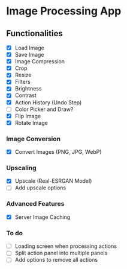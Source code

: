 # Image Processing App

## Functionalities

- [x] Load Image
- [X] Save Image
- [X] Image Compression
- [X] Crop
- [X] Resize
- [X] Filters
- [X] Brightness
- [X] Contrast
- [X] Action History (Undo Step)
- [ ] Color Picker and Draw?
- [X] Flip Image
- [X] Rotate Image

### Image Conversion

- [X] Convert Images (PNG, JPG, WebP)

### Upscaling

- [X] Upscale (Real-ESRGAN Model)
- [ ] Add upscale options

### Advanced Features

- [X] Server Image Caching

### To do

- [ ] Loading screen when processing actions
- [ ] Split action panel into multiple panels
- [ ] Add options to remove all actions